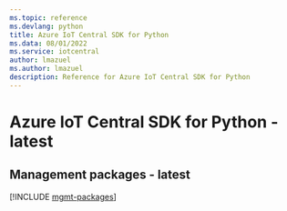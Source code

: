 ```yaml
---
ms.topic: reference
ms.devlang: python
title: Azure IoT Central SDK for Python
ms.data: 08/01/2022
ms.service: iotcentral
author: lmazuel
ms.author: lmazuel
description: Reference for Azure IoT Central SDK for Python
---
```

# Azure IoT Central SDK for Python - latest

## Management packages - latest
[!INCLUDE [mgmt-packages](iot-central-mgmt-index.md)]